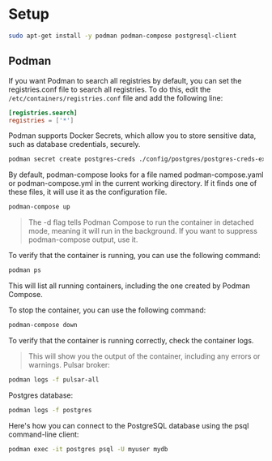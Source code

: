 # Setup

```sh
sudo apt-get install -y podman podman-compose postgresql-client
```

## Podman

If you want Podman to search all registries by default, you can set the registries.conf file to search all registries. To do this, edit the `/etc/containers/registries.conf` file and add the following line:
```conf
[registries.search]
registries = ['*']
```
Podman supports Docker Secrets, which allow you to store sensitive data, such as database credentials, securely.
```sh
podman secret create postgres-creds ./config/postgres/postgres-creds-example.env
```
By default, podman-compose looks for a file named podman-compose.yaml or podman-compose.yml in the current working directory. If it finds one of these files, it will use it as the configuration file.
```sh
podman-compose up
```
> The -d flag tells Podman Compose to run the container in detached mode, meaning it will run in the background.
If you want to suppress podman-compose output, use it.

To verify that the container is running, you can use the following command:
```sh
podman ps
```
This will list all running containers, including the one created by Podman Compose.

To stop the container, you can use the following command:
```sh
podman-compose down
```

To verify that the container is running correctly, check the container logs.
> This will show you the output of the container, including any errors or warnings.
Pulsar broker:
```sh
podman logs -f pulsar-all
```
Postgres database:
```sh
podman logs -f postgres
```
Here's how you can connect to the PostgreSQL database using the psql command-line client:
```sh
podman exec -it postgres psql -U myuser mydb
```